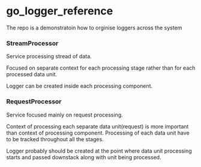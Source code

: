# go_logger_reference
The repo is a demonstratoin how to orginise loggers across the system

### StreamProcessor
Service processing stread of data.

Focused on separate context for each processing stage rather than for each processed data unit.

Logger can be created inside each processing component.

### RequestProcessor
Service focused mainly on request processing.

Context of processing each separate data unit(request) is more important than context of processing component.
Processing of each data unit have to be tracked throughout all the stages.

Logger probably should be created at the point where data unit processing starts and passed downstack along with unit being processed.
